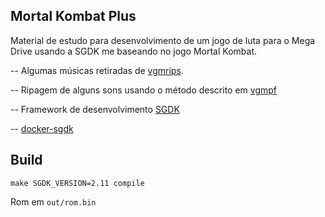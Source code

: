 ## Mortal Kombat Plus

Material de estudo para desenvolvimento de um jogo de luta para o Mega Drive usando a SGDK me baseando no jogo Mortal Kombat.

-- Algumas músicas retiradas de [vgmrips](https://vgmrips.net/packs/pack/mortal-kombat-mega-drive-genesis).

-- Ripagem de alguns sons usando o método descrito em [vgmpf](https://www.vgmpf.com/Wiki/index.php?title=VGM_Logging:_GEN,_GG,_SMS)

-- Framework de desenvolvimento [SGDK](https://github.com/Stephane-D/SGDK)

-- [docker-sgdk](https://gitlab.com/doragasu/docker-sgdk)

## Build

```shell
make SGDK_VERSION=2.11 compile
````

Rom em `out/rom.bin`
